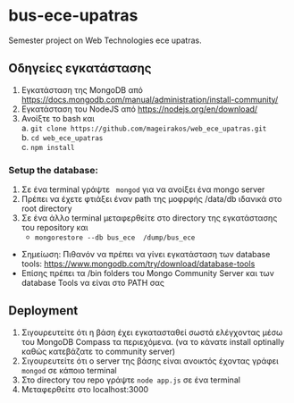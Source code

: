 # bus-ece-upatras
Semester project on Web Technologies ece upatras.  
  
## Οδηγείες εγκατάστασης  
1)	Εγκατάσταση της MongoDB από https://docs.mongodb.com/manual/administration/install-community/
2)	Εγκατάσταση του NodeJS από https://nodejs.org/en/download/  
3)	Ανοίξτε το bash και  
a.	`git clone https://github.com/mageirakos/web_ece_upatras.git`     
b.	`cd web_ece_upatras`      
c.	`npm install`    


### Setup the database:   
1)	Σε ένα terminal γράψτε  ` mongod` για να ανοίξει ένα mongo server    
2)  Πρέπει να έχετε φτιάξει έναν path της μοφρφής /data/db ιδανικά στο root directory
3)	Σε ένα άλλο terminal μεταφερθείτε στο directory της εγκατάστασης του repository και  
    -	`mongorestore --db bus_ece  /dump/bus_ece`    

* Σημείωση: Πιθανόν να πρέπει να γίνει εγκατάσταση των database tools: https://www.mongodb.com/try/download/database-tools
* Επίσης πρέπει τα /bin folders του Mongo Community Server και των database Tools να είναι στο PATH σας
  

## Deployment   
1)	Σιγουρευτείτε ότι η βάση έχει εγκατασταθεί σωστά ελέγχοντας μέσω του MongoDB Compass τα περιεχόμενα. (να το κάνατε install optinally καθώς κατεβάζατε το community server)
2)	Σιγουρευτείτε ότι ο server της βάσης είναι ανοικτός έχοντας γράφει `mongod` σε κάποιο terminal   
3)	Στο directory του repo γράψτε `node app.js`  σε ένα terminal    
4)	Μεταφερθείτε στο localhost:3000  

